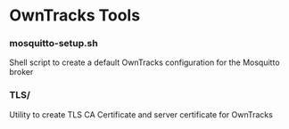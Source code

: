 # OwnTracks Tools

### mosquitto-setup.sh

Shell script to create a default OwnTracks configuration for the Mosquitto broker

### TLS/

Utility to create TLS CA Certificate and server certificate for OwnTracks
